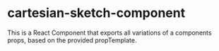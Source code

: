 # cartesian-sketch-component
This is a React Component that exports all variations of a components props, based on the provided propTemplate.
